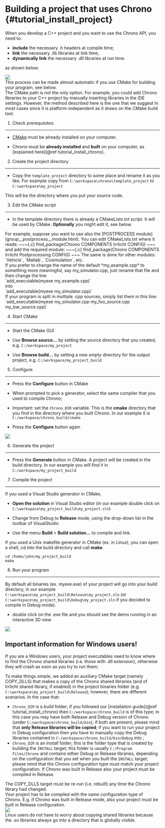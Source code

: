 Building a project that uses Chrono             {#tutorial_install_project}
==========================


When you develop a C++ project and you want to use the Chrono API,
you need to:
- **include** the necessary .h headers at compile time;
- **link** the necessary .lib libraries at link time;
- **dynamically link** the necessary .dll libraries at run time.  

as shown below: <br>

<img src="http://www.projectchrono.org/assets/manual/Pic_build.png" class="img-responsive">

<br>
This process can be made almost automatic if you use CMake for building your program, see below.

<div class="ce-info">
The CMake path is not the only option. For example, you could add Chrono libraries
to your C++ project by manually inserting libraries in the IDE settings. However,
the method described here is the one that we suggest in most cases since it is platform-independent as it draws on the CMake
build tool.
</div>



1) Check prerequisites:
-------------------------------------------------------------------

-   [CMake](http://www.cmake.org) must be already installed on
    your computer.
	
-   Chrono must be **already installed** and **built** 
    on your computer, as [explained here](@ref tutorial_install_chrono).

	
2) Create the project directory
-------------------------------------------------------------------

-   Copy the `template_project` directory to some place and rename it as you like.
    For example copy from `C:\workspace\chrono\template_project` to `C:\workspace\my_project`

This will be the directory where you put your source code.


3) Edit the CMake script
------------------------------------------------------------

- In the template directory there is already a CMakeLists.txt script. It will be used by CMake.
  **Optionally** you might edit it, see below.

<div class="ce-info">
For example, suppose you want to use also the [POSTPROCESS module](group__postprocess__module.html).
You can edit CMakeLists.txt where it reads:
~~~{.c}
find_package(Chrono
             COMPONENTS Irrlicht
             CONFIG)
~~~
and add the required module:
~~~{.c}
find_package(Chrono
             COMPONENTS Irrlicht Postprocessing
             CONFIG)
~~~
The same is done for other modules: `Vehicle`, `Matlab`, `Cosimulation`, etc.
</div>

<div class="ce-info">
If you prefer to change the name of the default *my_example.cpp* to 
something more meaningful, say my_simulator.cpp, just rename that file and then change the line<br>
 `add_executable(myexe my_example.cpp)` <br>
 into <br>
 `add_executable(myexe my_simulator.cpp)`<br>
</div>

<div class="ce-info">
If your program is split in multiple .cpp sources, simply list them in this line:
 `add_executable(myexe my_simulator.cpp  my_foo_source.cpp  my_bar_source.cpp)` 
</div>


4) Start CMake 
--------------------------------------------------

-   Start the CMake GUI

-   Use **Browse source...** by setting the source directory that you
    created, e.g. `C:/workspace/my_project`
	
-   Use **Browse build...** by setting a new *empty* directory for the
    output project, e.g. `C:/workspace/my_project_build`

	
5) Configure
------------------------------------------------

- Press the **Configure** button in CMake

- When prompted to pick a generator, select the same 
  compiler that you used to compile Chrono;

- Important: set the `Chrono_DIR` variable. This is the **cmake** directory that 
  you find in the directory where you built Chrono. In our example it is `C:/workspace/chrono_build/cmake`

- Press the **Configure** button again

<img src="http://www.projectchrono.org/assets/manual/Install_my_project_cmake.png" class="img-responsive">


6) Generate the project
-----------------------------------------------------------

- Press the **Generate** button in CMake. A project will be created in
  the build directory. In our example you will find it in `C:/workspace/my_project_build`


7) Compile the project
----------------------------------------------------------

If you used a Visual Studio generator in CMake, 

-   **Open the solution** in Visual Studio editor (in our example double
    click on `C:\workspace\my_project_build\my_project.sln`)

-   Change from Debug to **Release** mode, using the drop-down list in the 
    toolbar of VisualStudio
	
-   Use the menu **Build** > **Build solution...** to compile and link.

If you used a Unix makefile generator in CMake (ex. in Linux), you can
open a shell, cd into the build directory and call **make**: 
~~~{.c}
cd /home/john/my_project_build
make
~~~ 


8) Run your program
-------------------------------------------------------

By default all binaries (ex. myexe.exe) of your project will go into
your build directory, in our example `C:\workspace\my_project_build\Release\my_project.sln` 
(or `C:\workspace\my_project_build\Debug\my_project.sln` if you decided to compile in Debug mode).

- double click on the .exe file and you should see the demo running in an interactive 3D view

<img src="http://projectchrono.org/assets/manual/Install_my_project_2.jpg" class="img-responsive">

Important information for Windows users!
----------------------

If you are a Windows users, your project executables need to know where to find the Chrono shared libraries (i.e. those with .dll extension), otherwise they will crash as soon as you try to run them;

To make things simple, we added an auxiliary CMake target (namely COPY_DLLS) that makes a copy of the Chrono shared libraries (and of Irrlicht shared library, if enabled) in the project binaries folder (e.g. `C:\workspace\my_project_build\Release`); however, there are different scenarios. In the case that:
  + `Chrono_DIR` is a _build_ folder; if you followed our [installation guide](@ref tutorial_install_chrono) then `C:/workspace/chrono_build` is of this type; in this case you may have both Release and Debug version of Chrono (under `C:/workspace/chrono_build/bin`); if both are present, please mind that **only Release libraries will be copied**; if you want to run your project in Debug configuration then you have to manually copy the Debug libraries contained in `C:/workspace/chrono_build/bin/Debug` into ;
  + `Chrono_DIR` is an _install_ folder; this is the folder type that is created by building the `INSTALL` target; this folder is usually `C:/Program Files/Chrono` and contains either Debug or Release libraries, depending on the configuration that you set when you built the `INSTALL` target; please mind that the Chrono configuration type must match your project configuration. If Chrono was built in Release also your project must be compiled in Release.


<div class="ce-warning">
The COPY_DLLS target must be re-run (i.e. rebuilt) any time the Chrono library had changed.
</div>

<div class="ce-warning">
Your project has to be compiled with the same configuration type of Chrono. E.g. if Chrono was built in Release mode, also your project must be built in Release configuration.
</div>

<img src="http://www.projectchrono.org/assets/manual/Install_project_COPYDLLS.png" class="img-responsive">

<div class="ce-info">
Linux users do not have to worry about copying shared libraries because the .so libraries always go into a directory that is globally visible.
</div>


